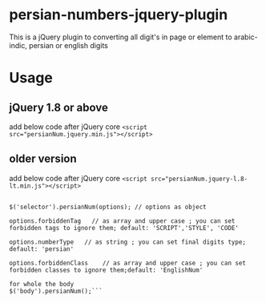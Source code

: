# persian-numbers-jquery-plugin
This is a jQuery plugin to converting all digit's in page or element to arabic-indic, persian or english digits

# Usage
## jQuery 1.8 or above
add below code after jQuery core
```<script src="persianNum.jquery.min.js"></script>```

## older version
add below code after jQuery core
```<script src="persianNum.jquery-l.8-lt.min.js"></script>```


```$('selector').persianNum(); // Convert all digits to Persian digits

$('selector').persianNum(options); // options as object

options.forbiddenTag   // as array and upper case ; you can set forbidden tags to ignore them; default: 'SCRIPT','STYLE', 'CODE'

options.numberType   // as string ; you can set final digits type; default: 'persian'

options.forbiddenClass    // as array and upper case ; you can set forbidden classes to ignore them;default: 'EnglishNum'

for whole the body
$('body').persianNum();```